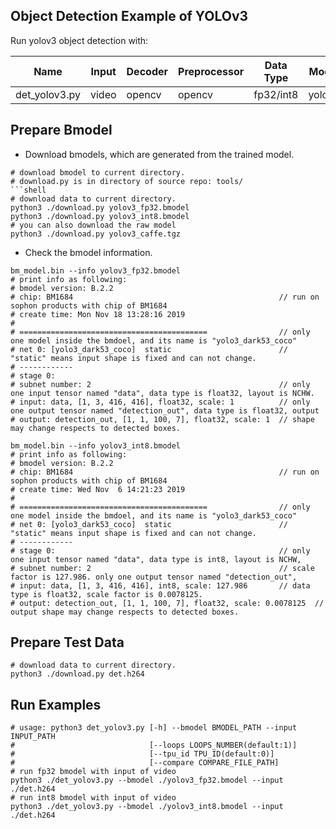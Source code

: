 ## Object Detection Example of YOLOv3

Run yolov3 object detection with:

Name|Input|Decoder|Preprocessor|Data Type|Model|Mode|Batch Size|Multi-Thread
-|-|-|-|-|-|-|-|-
det_yolov3.py|video|opencv|opencv|fp32/int8|yolov3|static|1|N

## Prepare Bmodel

* Download bmodels, which are generated from the trained model.

```shell
# download bmodel to current directory.
# download.py is in directory of source repo: tools/
```shell
# download data to current directory.
python3 ./download.py yolov3_fp32.bmodel
python3 ./download.py yolov3_int8.bmodel
# you can also download the raw model
python3 ./download.py yolov3_caffe.tgz
```

* Check the bmodel information.

```shell
bm_model.bin --info yolov3_fp32.bmodel
# print info as following:
# bmodel version: B.2.2
# chip: BM1684                                              // run on sophon products with chip of BM1684
# create time: Mon Nov 18 13:28:16 2019
#
# ==========================================                // only one model inside the bmdoel, and its name is "yolo3_dark53_coco"
# net 0: [yolo3_dark53_coco]  static                        // "static" means input shape is fixed and can not change.
# ------------
# stage 0:
# subnet number: 2                                          // only one input tensor named "data", data type is float32, layout is NCHW.
# input: data, [1, 3, 416, 416], float32, scale: 1          // only one output tensor named "detection_out", data type is float32, output
# output: detection_out, [1, 1, 100, 7], float32, scale: 1  // shape may change respects to detected boxes.

bm_model.bin --info yolov3_int8.bmodel
# print info as following:
# bmodel version: B.2.2
# chip: BM1684                                              // run on sophon products with chip of BM1684
# create time: Wed Nov  6 14:21:23 2019
#
# ==========================================                // only one model inside the bmdoel, and its name is "yolo3_dark53_coco"
# net 0: [yolo3_dark53_coco]  static                        // "static" means input shape is fixed and can not change.
# ------------
# stage 0:                                                  // only one input tensor named "data", data type is int8, layout is NCHW,
# subnet number: 2                                          // scale factor is 127.986. only one output tensor named "detection_out",
# input: data, [1, 3, 416, 416], int8, scale: 127.986       // data type is float32, scale factor is 0.0078125.
# output: detection_out, [1, 1, 100, 7], float32, scale: 0.0078125  // output shape may change respects to detected boxes.
```

## Prepare Test Data

```shell
# download data to current directory.
python3 ./download.py det.h264
```

## Run Examples

```shell
# usage: python3 det_yolov3.py [-h] --bmodel BMODEL_PATH --input INPUT_PATH
#                              [--loops LOOPS_NUMBER(default:1)]
#                              [--tpu_id TPU_ID(default:0)]
#                              [--compare COMPARE_FILE_PATH]
# run fp32 bmodel with input of video
python3 ./det_yolov3.py --bmodel ./yolov3_fp32.bmodel --input ./det.h264
# run int8 bmodel with input of video
python3 ./det_yolov3.py --bmodel ./yolov3_int8.bmodel --input ./det.h264
```
